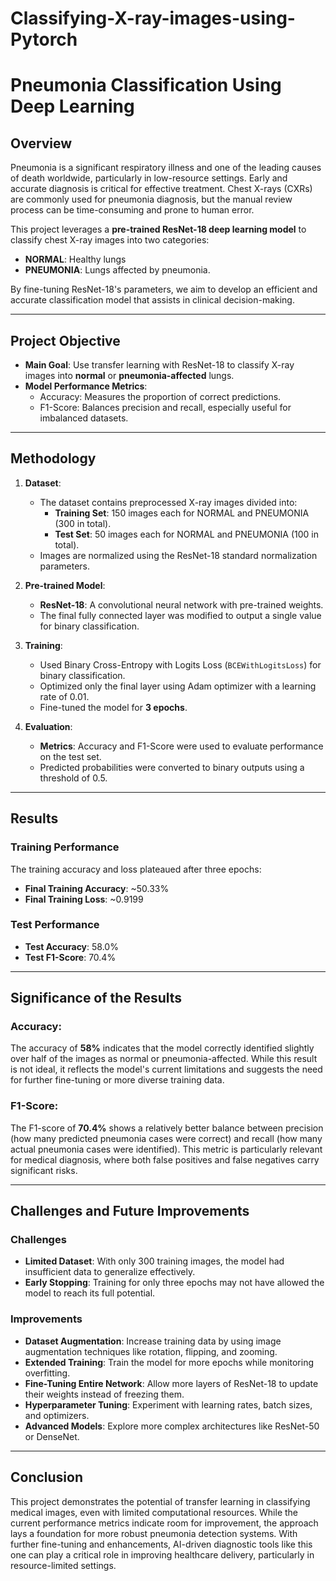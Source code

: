# Classifying-X-ray-images-using-Pytorch
# Pneumonia Classification Using Deep Learning

## Overview

Pneumonia is a significant respiratory illness and one of the leading causes of death worldwide, particularly in low-resource settings. Early and accurate diagnosis is critical for effective treatment. Chest X-rays (CXRs) are commonly used for pneumonia diagnosis, but the manual review process can be time-consuming and prone to human error.

This project leverages a **pre-trained ResNet-18 deep learning model** to classify chest X-ray images into two categories: 
- **NORMAL**: Healthy lungs
- **PNEUMONIA**: Lungs affected by pneumonia.

By fine-tuning ResNet-18's parameters, we aim to develop an efficient and accurate classification model that assists in clinical decision-making.  

---

## Project Objective

- **Main Goal**: Use transfer learning with ResNet-18 to classify X-ray images into **normal** or **pneumonia-affected** lungs.  
- **Model Performance Metrics**: 
  - Accuracy: Measures the proportion of correct predictions.
  - F1-Score: Balances precision and recall, especially useful for imbalanced datasets.

---

## Methodology

1. **Dataset**:  
   - The dataset contains preprocessed X-ray images divided into:
     - **Training Set**: 150 images each for NORMAL and PNEUMONIA (300 in total).
     - **Test Set**: 50 images each for NORMAL and PNEUMONIA (100 in total).
   - Images are normalized using the ResNet-18 standard normalization parameters.

2. **Pre-trained Model**:  
   - **ResNet-18**: A convolutional neural network with pre-trained weights.
   - The final fully connected layer was modified to output a single value for binary classification.

3. **Training**:  
   - Used Binary Cross-Entropy with Logits Loss (`BCEWithLogitsLoss`) for binary classification.
   - Optimized only the final layer using Adam optimizer with a learning rate of 0.01.
   - Fine-tuned the model for **3 epochs**.

4. **Evaluation**:  
   - **Metrics**: Accuracy and F1-Score were used to evaluate performance on the test set.
   - Predicted probabilities were converted to binary outputs using a threshold of 0.5.

---

## Results

### Training Performance
The training accuracy and loss plateaued after three epochs:
- **Final Training Accuracy**: ~50.33%
- **Final Training Loss**: ~0.9199

### Test Performance
- **Test Accuracy**: 58.0%
- **Test F1-Score**: 70.4%

---

## Significance of the Results

### Accuracy:
The accuracy of **58%** indicates that the model correctly identified slightly over half of the images as normal or pneumonia-affected. While this result is not ideal, it reflects the model's current limitations and suggests the need for further fine-tuning or more diverse training data.

### F1-Score:
The F1-score of **70.4%** shows a relatively better balance between precision (how many predicted pneumonia cases were correct) and recall (how many actual pneumonia cases were identified). This metric is particularly relevant for medical diagnosis, where both false positives and false negatives carry significant risks.

---

## Challenges and Future Improvements

### Challenges
- **Limited Dataset**: With only 300 training images, the model had insufficient data to generalize effectively.
- **Early Stopping**: Training for only three epochs may not have allowed the model to reach its full potential.

### Improvements
- **Dataset Augmentation**: Increase training data by using image augmentation techniques like rotation, flipping, and zooming.
- **Extended Training**: Train the model for more epochs while monitoring overfitting.
- **Fine-Tuning Entire Network**: Allow more layers of ResNet-18 to update their weights instead of freezing them.
- **Hyperparameter Tuning**: Experiment with learning rates, batch sizes, and optimizers.
- **Advanced Models**: Explore more complex architectures like ResNet-50 or DenseNet.

---

## Conclusion

This project demonstrates the potential of transfer learning in classifying medical images, even with limited computational resources. While the current performance metrics indicate room for improvement, the approach lays a foundation for more robust pneumonia detection systems. With further fine-tuning and enhancements, AI-driven diagnostic tools like this one can play a critical role in improving healthcare delivery, particularly in resource-limited settings.
